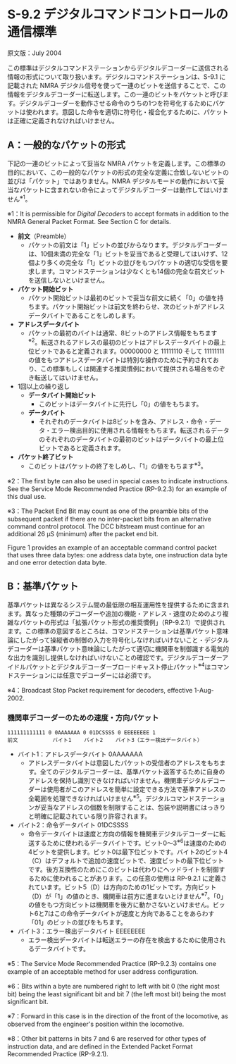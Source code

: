 # S-9.2 デジタルコマンドコントロールの通信標準

原文版：July 2004

この標準はデジタルコマンドステーションからデジタルデコーダーに送信される情報の形式について取り扱います。デジタルコマンドステーションは、S-9.1 に記載された NMRA デジタル信号を使って一連のビットを送信することで、この情報をデジタルデコーダーに転送します。この一連のビットをパケットと呼びます。デジタルデコーダーを動作させる命令のうちの1つを符号化するためにパケットは使われます。意図した命令を適切に符号化・複合化するために、パケットは正確に定義されなければいけません。

## A：一般的なパケットの形式

下記の一連のビットによって妥当な NMRA パケットを定義します。この標準の目的において、この一般的なパケットの形式の完全な定義に合致しないビットの並びは「パケット」ではありません。NMRA デジタルモードの動作において妥当なパケットに含まれない命令によってデジタルデコーダーは動作してはいけません<sup>※1</sup>。

※1：It is permissible for *Digital Decoders* to accept formats in addition to the NMRA General Packet Format. See Section C for details.

- **前文**（Preamble）
    - パケットの前文は「1」ビットの並びからなります。デジタルデコーダーは、10個未満の完全な「1」ビットを妥当であると受理してはいけず、12個より多くの完全な「1」ビットの並びをもつパケットの適切な受信を要求します。コマンドステーションは少なくとも14個の完全な前文ビットを送信しないといけません。
- **パケット開始ビット**
    - パケット開始ビットは最初のビットで妥当な前文に続く「0」の値を持ちます。パケット開始ビットは前文を終わらせ、次のビットがアドレスデータバイトであることをしめします。
- **アドレスデータバイト**
    - パケットの最初のバイトは通常、8ビットのアドレス情報をもちます<sup>※2</sup>。転送されるアドレスの最初のビットはアドレスデータバイトの最上位ビットであると定義されます。00000000 と 11111110 そして 11111111 の値をもつアドレスデータバイトは特別な操作のために予約されており、この標準もしくは関連する推奨慣例において提供される場合をのぞき転送してはいけません。
- 1回以上の繰り返し
    - **データバイト開始ビット**
        - このビットはデータバイトに先行し「0」の値をもちます。
    - **データバイト**
        - それぞれのデータバイトは8ビットを含み、アドレス・命令・データ・エラー検出目的に使用される情報をもちます。転送されるデータのそれぞれのデータバイトの最初のビットはデータバイトの最上位ビットであると定義されます。
- **パケット終了ビット**
    - このビットはパケットの終了をしめし、「1」の値をもちます<sup>※3</sup>。

※2：The first byte can also be used in special cases to indicate instructions. See the Service Mode Recommended Practice (RP-9.2.3) for an example of this dual use.

※3：The Packet End Bit may count as one of the preamble bits of the subsequent packet if there are no inter-packet bits from an alternative command control protocol. The DCC bitstream must continue for an additional 26 µS (minimum) after the packet end bit.

Figure 1 provides an example of an acceptable command control packet that uses three data bytes: one address data byte, one instruction data byte and one error detection data byte.

## B：基準パケット

基準パケットは異なるシステム間の最低限の相互運用性を提供するために含まれます。異なった種類のデコーダーや追加の機能・アドレス・速度のためのより複雑なパケットの形式は「拡張パケット形式の推奨慣例」（RP-9.2.1）で提供されます。この標準の意図するところは、コマンドステーションは基準パケット意味論にしたがって操縦者の制御の入力を符号化しなければいけないこと・デジタルデコーダーは基準パケット意味論にしたがって適切に機関車を制御識する電気的な出力を識別し提供しなければいけないことの確認です。デジタルデコーダーアイドルパケットとデジタルデコーダーブロードキャスト停止パケット<sup>※4</sup>はコマンドステーションには任意でデコーダーには必須です。

※4：Broadcast Stop Packet requirement for decoders, effective 1-Aug-2002.

### 機関車デコーダーのための速度・方向パケット

```
111111111111 0 0AAAAAAA 0 01DCSSSS 0 EEEEEEEE 1
前文           バイト1    バイト2    バイト3（エラー検出データバイト）
```

- バイト1：アドレスデータバイト 0AAAAAAA
    - アドレスデータバイトは意図したパケットの受信者のアドレスをもちます。全てのデジタルデコーダーは、基準パケット返答するために自身のアドレスを保持し識別できなければいけません。機関車デジタルデコーダーは使用者がこのアドレスを簡単に設定できる方法で基準アドレスの全範囲を処理できなければいけません<sup>※5</sup>。デジタルコマンドステーションが妥当なアドレスの個数を制限することは、包装や説明書にはっきりと明確に記載されている限り許容されます。
- バイト2：命令データバイト 01DCSSSS
    - 命令データバイトは速度と方向の情報を機関車デジタルデコーダーに転送するために使われるデータバイトです。ビット0～3<sup>※6</sup>は速度のための4ビットを提供します。ビット0は最下位ビットです。バイト2のビット4（C）はデフォルトで追加の速度ビットで、速度ビットの最下位ビットです。後方互換性のためにこのビットは代わりにヘッドライトを制御するために使われることがあります。この任意の使用は RP-9.2.1 に定義されています。ビット5（D）は方向のための1ビットです。方向ビット（D）が「1」の値のとき、機関車は前方に進まないとけません<sup>※7</sup>。「0」の値をもつ方向ビットは機関車を後方に動かさないといけません。ビット6と7はこの命令データバイトが速度と方向であることをあらわす「01」のビットの並びをもちます。
- バイト3：エラー検出データバイト EEEEEEEE
    - エラー検出データバイトは転送エラーの存在を検出するために使用されるデータバイトです。

※5：The Service Mode Recommended Practice (RP-9.2.3) contains one example of an acceptable method for user address configuration.

※6：Bits within a byte are numbered right to left with bit 0 (the right most bit) being the least significant bit and bit 7 (the left most bit) being the most significant bit.

※7：Forward in this case is in the direction of the front of the locomotive, as observed from the engineer's position within the locomotive.

※8：Other bit patterns in bits 7 and 6 are reserved for other types of instruction data, and are defined in the Extended Packet Format Recommended Practice (RP-9.2.1).
